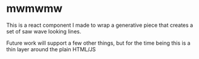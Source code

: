 # mwmwmw
This is a react component I made to wrap a generative piece that creates a set of saw wave looking lines.

Future work will support a few other things, but for the time being this is a thin layer around the plain HTML/JS 
